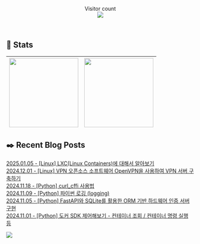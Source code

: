 
<p align="center">
    Visitor count<br>
    <img src="https://profile-counter.glitch.me/JaehyoJJAng/count.svg" />
</p>

<br>

## 💜 Stats

| [<img src="https://github-readme-stats.vercel.app/api?username=JaehyoJJAng&theme=onedark&hide_border=true&count_private=true" height="185" />](https://github.com/anuraghazra/github-readme-stats) |[<img src="https://streak-stats.demolab.com/?user=JaehyoJJAng&theme=dark" height="185" />](https://git.io/streak-stats)
| ------ | ------ |

## ✒️ Recent Blog Posts
[2025.01.05 - [Linux] LXC(Linux Containers)에 대해서 알아보기](https://jaehyojjang.dev/리눅스서버/리눅스/2025-01-05-lxc-vs-docker/) <br/>
[2024.12.01 - [Linux] VPN 오픈소스 소프트웨어 OpenVPN을 사용하여 VPN 서버 구축하기](https://jaehyojjang.dev/리눅스서버/리눅스/2024-12-01-ubuntu-openvpn/) <br/>
[2024.11.18 - [Python] curl_cffi 사용법](https://jaehyojjang.dev/language/python/2024-11-18-curl_cffi/) <br/>
[2024.11.09 - [Python] 파이썬 로깅 (logging)](https://jaehyojjang.dev/language/python/2024-11-09-logger/) <br/>
[2024.11.05 - [Python] FastAPI와 SQLite를 활용한 ORM 기반 하드웨어 인증 서버 구현](https://jaehyojjang.dev/language/python/2024-11-05-hardware-certification/) <br/>
[2024.11.01 - [Python] 도커 SDK 제어해보기 - 컨테이너 조회 / 컨테이너 명령 실행 등](https://jaehyojjang.dev/language/python/2024-11-01-docker-sdk/) <br/>


<img src="https://img.shields.io/badge/최근%20배포일-2025/02/09_00:19-%23121212?style=flat">